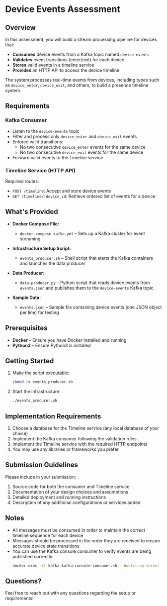 # Device Events Assessment

## Overview

In this assessment, you will build a stream processing pipeline for devices that:
- **Consumes** device events from a Kafka topic named `device-events`
- **Validates** event transitions (enter/exit) for each device
- **Stores** valid events in a timeline service
- **Provides** an HTTP API to access the device timeline

The system processes real-time events from devices, including types such as `device_enter`, `device_exit`, and others, to build a presence timeline system.

## Requirements

### Kafka Consumer
- Listen to the `device-events` topic
- Filter and process only `device_enter` and `device_exit` events
- Enforce valid transitions:
  - No two consecutive `device_enter` events for the same device
  - No two consecutive `device_exit` events for the same device
- Forward valid events to the Timeline service

### Timeline Service (HTTP API)
Required routes:
- `POST /timeline`: Accept and store device events
- `GET /timeline/:device_id`: Retrieve ordered list of events for a device

## What's Provided

- **Docker Compose File:**
  - `docker-compose-kafka.yml` – Sets up a Kafka cluster for event streaming

- **Infrastructure Setup Script:**
  - `events_producer.sh` – Shell script that starts the Kafka containers and launches the data producer

- **Data Producer:**
  - `data-producer.py` – Python script that reads device events from `events.json` and publishes them to the `device-events` Kafka topic
  
- **Sample Data:**
  - `events.json` – Sample file containing device events (one JSON object per line) for testing

## Prerequisites

- **Docker** – Ensure you have Docker installed and running
- **Python3** – Ensure Python3 is installed

## Getting Started

1. Make the script executable:
   ```bash
   chmod +x events_producer.sh
   ```

2. Start the infrastructure:
   ```bash
   ./events_producer.sh
   ```

## Implementation Requirements

1. Choose a database for the Timeline service (any local database of your choice)
2. Implement the Kafka consumer following the validation rules
3. Implement the Timeline service with the required HTTP endpoints
4. You may use any libraries or frameworks you prefer

## Submission Guidelines

Please include in your submission:
1. Source code for both the consumer and Timeline service
2. Documentation of your design choices and assumptions
3. Detailed deployment and running instructions
4. Description of any additional configurations or services added

## Notes

- All messages must be consumed in order to maintain the correct timeline sequence for each device
- Messages should be processed in the order they are received to ensure accurate device state transitions
- You can use the Kafka console consumer to verify events are being published correctly:
  ```bash
  docker exec -it kafka kafka-console-consumer.sh --bootstrap-server localhost:9092 --topic device-events --from-beginning
  ```

## Questions?

Feel free to reach out with any questions regarding the setup or requirements!
